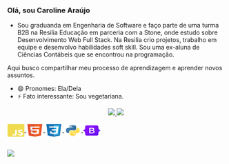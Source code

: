 ### Olá, sou Caroline Araújo 

- Sou graduanda em Engenharia de Software e faço parte de uma turma B2B na Resilia Educação em parceria com a Stone, onde estudo sobre Desenvolvimento Web Full Stack. Na Resilia crio projetos, trabalho em equipe e desenvolvo habilidades soft skill. Sou uma ex-aluna de Ciências Contábeis que se encontrou na programação.

Aqui busco compartilhar meu processo de aprendizagem e aprender novos assuntos.
- 😄 Pronomes: Ela/Dela
- ⚡ Fato interessante: Sou vegetariana.

<div align="center">
  <a href="https://github.com/carolfranca0310">
  <img height="180em" src="https://github-readme-stats.vercel.app/api?username=carolfranca0310&show_icons=true&theme=dracula&include_all_commits=true&count_private=true"/>
  <img height="180em" src="https://github-readme-stats.vercel.app/api/top-langs/?username=carolfranca0310&layout=compact&langs_count=7&theme=dracula"/>
</div>
<div style="display: inline_block"><br>
  <img align="center" alt="Carol-Js" height="30" width="40" src="https://raw.githubusercontent.com/devicons/devicon/master/icons/javascript/javascript-plain.svg">
  <img align="center" alt="Carol-HTML" height="30" width="40" src="https://raw.githubusercontent.com/devicons/devicon/master/icons/html5/html5-original.svg">
  <img align="center" alt="Carol-CSS" height="30" width="40" src="https://raw.githubusercontent.com/devicons/devicon/master/icons/css3/css3-original.svg">
  <img align="center" alt="Carol-Python" height="30" width="40" src="https://raw.githubusercontent.com/devicons/devicon/master/icons/python/python-original.svg">
  <img align="center" alt="Carol-Boostrap" height="30" width="40" src="https://raw.githubusercontent.com/devicons/devicon/master/icons/bootstrap/bootstrap-original.svg">
</div>

##

<div> 
  <a href="https://www.linkedin.com/in/carolinearaujodefranca/" target="_blank"><img src="https://img.shields.io/badge/-LinkedIn-%230077B5?style=for-the-badge&logo=linkedin&logoColor=white" target="_blank"></a> 
</div>
